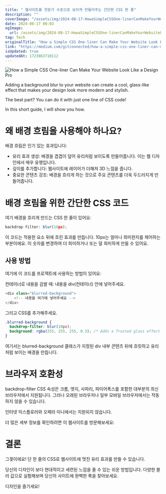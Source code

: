 ```yaml
---
title: " 웹사이트를 전문가 수준으로 보이게 만들어주는 간단한 CSS 한 줄"
description: ""
coverImage: "/assets/img/2024-08-17-HowaSimpleCSSOne-linerCanMakeYourWebsiteLookLikeaDesignPros_0.png"
date: 2024-08-17 00:03
ogImage:
  url: /assets/img/2024-08-17-HowaSimpleCSSOne-linerCanMakeYourWebsiteLookLikeaDesignPros_0.png
tag: Tech
originalTitle: "How a Simple CSS One-liner Can Make Your Website Look Like a Design Pros"
link: "https://medium.com/gitconnected/how-a-simple-css-one-liner-can-make-your-website-look-like-a-design-pros-64aa870bf4b7"
isUpdated: true
updatedAt: 1723863710112
---
```


![How a Simple CSS One-liner Can Make Your Website Look Like a Design Pro](/assets/img/2024-08-17-HowaSimpleCSSOne-linerCanMakeYourWebsiteLookLikeaDesignPros_0.png)

Adding a background blur to your website can create a cool, glass-like effect that makes your design look more modern and stylish.

The best part? You can do it with just one line of CSS code!

In this short guide, I will show you how.

<!-- cozy-coder - 수평 -->

<ins class="adsbygoogle"
     style="display:block"
     data-ad-client="ca-pub-4877378276818686"
     data-ad-slot="1107185301"
     data-ad-format="auto"
     data-full-width-responsive="true"></ins>

<script>
     (adsbygoogle = window.adsbygoogle || []).push({});
</script>

# 왜 배경 흐림을 사용해야 하나요?

배경 흐림은 인기 있는 효과입니다:

- 유리 효과 생성: 배경을 겹겹이 덮어 유리처럼 보이도록 만들어줍니다. 이는 웹 디자인에서 매우 유행입니다.
- 깊이를 추가합니다: 웹사이트에 레이어가 더해져 3D 느낌을 줍니다.
- 중요한 콘텐츠 강조: 배경을 흐리게 하는 것으로 주요 콘텐츠를 더욱 두드러지게 만들어줍니다.

# 배경 흐림을 위한 간단한 CSS 코드

<!-- cozy-coder - 수평 -->

<ins class="adsbygoogle"
     style="display:block"
     data-ad-client="ca-pub-4877378276818686"
     data-ad-slot="1107185301"
     data-ad-format="auto"
     data-full-width-responsive="true"></ins>

<script>
     (adsbygoogle = window.adsbygoogle || []).push({});
</script>

여기 배경을 흐리게 만드는 CSS 한 줄이 있어요:

```js
backdrop-filter: blur(10px);
```

이 코드는 적용한 요소 뒤에 흐린 효과를 만듭니다. 10px는 얼마나 희미한지를 제어하는 부분이에요. 이 숫자를 변경하여 더 희미하거나 또는 덜 희미하게 만들 수 있어요.

## 사용 방법

<!-- cozy-coder - 수평 -->

<ins class="adsbygoogle"
     style="display:block"
     data-ad-client="ca-pub-4877378276818686"
     data-ad-slot="1107185301"
     data-ad-format="auto"
     data-full-width-responsive="true"></ins>

<script>
     (adsbygoogle = window.adsbygoogle || []).push({});
</script>

여기에 이 코드를 프로젝트에 사용하는 방법이 있어요:

컨테이너로 내용을 감쌀 때: 내용을 div(컨테이너) 안에 넣어주세요.

```js
<div class="blurred-background">
    <!-- 내용을 여기에 넣어주세요 -->
</div>
```

그리고 CSS를 추가해주세요.

<!-- cozy-coder - 수평 -->

<ins class="adsbygoogle"
     style="display:block"
     data-ad-client="ca-pub-4877378276818686"
     data-ad-slot="1107185301"
     data-ad-format="auto"
     data-full-width-responsive="true"></ins>

<script>
     (adsbygoogle = window.adsbygoogle || []).push({});
</script>

```css
.blurred-background {
  backdrop-filter: blur(10px);
  background: rgba(255, 255, 255, 0.3); /* Adds a frosted glass effect */
}
```

여기서는 blurred-background 클래스가 지정된 div 내부 콘텐츠 뒤에 흐릿하고 유리처럼 보이는 배경을 만듭니다.

# 브라우저 호환성

backdrop-filter CSS 속성은 크롬, 엣지, 사파리, 파이어폭스를 포함한 대부분의 최신 브라우저에서 지원됩니다. 그러나 오래된 브라우저나 일부 모바일 브라우저에서는 작동하지 않을 수 있습니다.

<!-- cozy-coder - 수평 -->

<ins class="adsbygoogle"
     style="display:block"
     data-ad-client="ca-pub-4877378276818686"
     data-ad-slot="1107185301"
     data-ad-format="auto"
     data-full-width-responsive="true"></ins>

<script>
     (adsbygoogle = window.adsbygoogle || []).push({});
</script>

인터넷 익스플로러와 오페라 미니에서는 지원되지 않습니다.

더 많은 세부 정보를 확인하려면 이 웹사이트를 방문해보세요:

# 결론

그겣이에요! 단 한 줄의 CSS로 웹사이트에 멋진 유리 효과를 만들 수 있습니다.

<!-- cozy-coder - 수평 -->

<ins class="adsbygoogle"
     style="display:block"
     data-ad-client="ca-pub-4877378276818686"
     data-ad-slot="1107185301"
     data-ad-format="auto"
     data-full-width-responsive="true"></ins>

<script>
     (adsbygoogle = window.adsbygoogle || []).push({});
</script>

당신의 디자인이 보다 현대적이고 세련된 느낌을 줄 수 있는 쉬운 방법입니다. 다양한 블러 값으로 실험해보며 당신의 사이트에 완벽한 룩을 찾아보세요.

디자인을 즐기세요!
